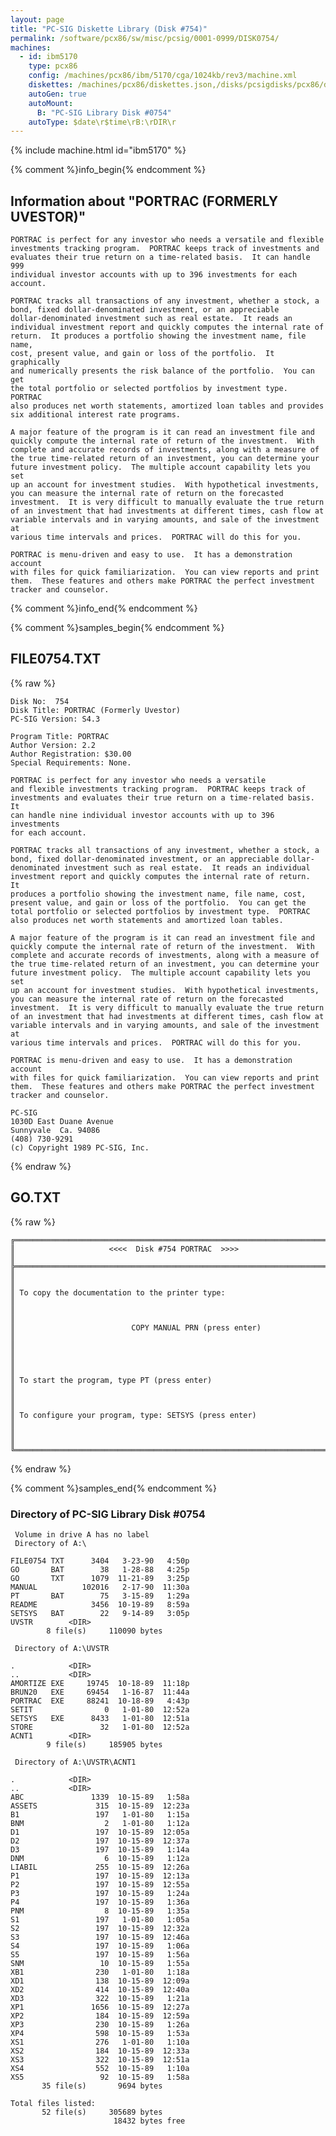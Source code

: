 ```yaml
---
layout: page
title: "PC-SIG Diskette Library (Disk #754)"
permalink: /software/pcx86/sw/misc/pcsig/0001-0999/DISK0754/
machines:
  - id: ibm5170
    type: pcx86
    config: /machines/pcx86/ibm/5170/cga/1024kb/rev3/machine.xml
    diskettes: /machines/pcx86/diskettes.json,/disks/pcsigdisks/pcx86/diskettes.json
    autoGen: true
    autoMount:
      B: "PC-SIG Library Disk #0754"
    autoType: $date\r$time\rB:\rDIR\r
---
```


{% include machine.html id="ibm5170" %}

{% comment %}info_begin{% endcomment %}

## Information about "PORTRAC (FORMERLY UVESTOR)"

    PORTRAC is perfect for any investor who needs a versatile and flexible
    investments tracking program.  PORTRAC keeps track of investments and
    evaluates their true return on a time-related basis.  It can handle 999
    individual investor accounts with up to 396 investments for each
    account.
    
    PORTRAC tracks all transactions of any investment, whether a stock, a
    bond, fixed dollar-denominated investment, or an appreciable
    dollar-denominated investment such as real estate.  It reads an
    individual investment report and quickly computes the internal rate of
    return.  It produces a portfolio showing the investment name, file name,
    cost, present value, and gain or loss of the portfolio.  It graphically
    and numerically presents the risk balance of the portfolio.  You can get
    the total portfolio or selected portfolios by investment type.  PORTRAC
    also produces net worth statements, amortized loan tables and provides
    six additional interest rate programs.
    
    A major feature of the program is it can read an investment file and
    quickly compute the internal rate of return of the investment.  With
    complete and accurate records of investments, along with a measure of
    the true time-related return of an investment, you can determine your
    future investment policy.  The multiple account capability lets you set
    up an account for investment studies.  With hypothetical investments,
    you can measure the internal rate of return on the forecasted
    investment.  It is very difficult to manually evaluate the true return
    of an investment that had investments at different times, cash flow at
    variable intervals and in varying amounts, and sale of the investment at
    various time intervals and prices.  PORTRAC will do this for you.
    
    PORTRAC is menu-driven and easy to use.  It has a demonstration account
    with files for quick familiarization.  You can view reports and print
    them.  These features and others make PORTRAC the perfect investment
    tracker and counselor.
{% comment %}info_end{% endcomment %}

{% comment %}samples_begin{% endcomment %}

## FILE0754.TXT

{% raw %}
```
Disk No:  754                                                           
Disk Title: PORTRAC (Formerly Uvestor)                                  
PC-SIG Version: S4.3                                                    
                                                                        
Program Title: PORTRAC                                                 
Author Version: 2.2                                                     
Author Registration: $30.00                                             
Special Requirements: None.                                             
                                                                        
PORTRAC is perfect for any investor who needs a versatile               
and flexible investments tracking program.  PORTRAC keeps track of      
investments and evaluates their true return on a time-related basis.  It
can handle nine individual investor accounts with up to 396 investments 
for each account.                                                       
                                                                        
PORTRAC tracks all transactions of any investment, whether a stock, a   
bond, fixed dollar-denominated investment, or an appreciable dollar-    
denominated investment such as real estate.  It reads an individual     
investment report and quickly computes the internal rate of return.  It 
produces a portfolio showing the investment name, file name, cost,      
present value, and gain or loss of the portfolio.  You can get the      
total portfolio or selected portfolios by investment type.  PORTRAC     
also produces net worth statements and amortized loan tables.           
                                                                        
A major feature of the program is it can read an investment file and    
quickly compute the internal rate of return of the investment.  With    
complete and accurate records of investments, along with a measure of   
the true time-related return of an investment, you can determine your   
future investment policy.  The multiple account capability lets you set 
up an account for investment studies.  With hypothetical investments,   
you can measure the internal rate of return on the forecasted           
investment.  It is very difficult to manually evaluate the true return  
of an investment that had investments at different times, cash flow at  
variable intervals and in varying amounts, and sale of the investment at
various time intervals and prices.  PORTRAC will do this for you.       
                                                                        
PORTRAC is menu-driven and easy to use.  It has a demonstration account 
with files for quick familiarization.  You can view reports and print   
them.  These features and others make PORTRAC the perfect investment    
tracker and counselor.                                                  
                                                                        
PC-SIG                                                                  
1030D East Duane Avenue                                                 
Sunnyvale  Ca. 94086                                                    
(408) 730-9291                                                          
(c) Copyright 1989 PC-SIG, Inc.                                         
```
{% endraw %}

## GO.TXT

{% raw %}
```
╔═════════════════════════════════════════════════════════════════════════╗
║                     <<<<  Disk #754 PORTRAC  >>>>                       ║
╠═════════════════════════════════════════════════════════════════════════╣
║                                                                         ║
║ To copy the documentation to the printer type:                          ║
║                                                                         ║
║                          COPY MANUAL PRN (press enter)                  ║
║                                                                         ║
║                                                                         ║
║ To start the program, type PT (press enter)                             ║
║                                                                         ║
║ To configure your program, type: SETSYS (press enter)                   ║
║                                                                         ║
╚═════════════════════════════════════════════════════════════════════════╝
```
{% endraw %}

{% comment %}samples_end{% endcomment %}

### Directory of PC-SIG Library Disk #0754

     Volume in drive A has no label
     Directory of A:\

    FILE0754 TXT      3404   3-23-90   4:50p
    GO       BAT        38   1-28-88   4:25p
    GO       TXT      1079  11-21-89   3:25p
    MANUAL          102016   2-17-90  11:30a
    PT       BAT        75   3-15-89   1:29a
    README            3456  10-19-89   8:59a
    SETSYS   BAT        22   9-14-89   3:05p
    UVSTR        <DIR>    
            8 file(s)     110090 bytes

     Directory of A:\UVSTR

    .            <DIR>    
    ..           <DIR>    
    AMORTIZE EXE     19745  10-18-89  11:18p
    BRUN20   EXE     69454   1-16-87  11:44a
    PORTRAC  EXE     88241  10-18-89   4:43p
    SETIT                0   1-01-80  12:52a
    SETSYS   EXE      8433   1-01-80  12:51a
    STORE               32   1-01-80  12:52a
    ACNT1        <DIR>    
            9 file(s)     185905 bytes

     Directory of A:\UVSTR\ACNT1

    .            <DIR>    
    ..           <DIR>    
    ABC               1339  10-15-89   1:58a
    ASSETS             315  10-15-89  12:23a
    B1                 197   1-01-80   1:15a
    BNM                  2   1-01-80   1:12a
    D1                 197  10-15-89  12:05a
    D2                 197  10-15-89  12:37a
    D3                 197  10-15-89   1:14a
    DNM                  6  10-15-89   1:12a
    LIABIL             255  10-15-89  12:26a
    P1                 197  10-15-89  12:13a
    P2                 197  10-15-89  12:55a
    P3                 197  10-15-89   1:24a
    P4                 197  10-15-89   1:36a
    PNM                  8  10-15-89   1:35a
    S1                 197   1-01-80   1:05a
    S2                 197  10-15-89  12:32a
    S3                 197  10-15-89  12:46a
    S4                 197  10-15-89   1:06a
    S5                 197  10-15-89   1:56a
    SNM                 10  10-15-89   1:55a
    XB1                230   1-01-80   1:18a
    XD1                138  10-15-89  12:09a
    XD2                414  10-15-89  12:40a
    XD3                322  10-15-89   1:21a
    XP1               1656  10-15-89  12:27a
    XP2                184  10-15-89  12:59a
    XP3                230  10-15-89   1:26a
    XP4                598  10-15-89   1:53a
    XS1                276   1-01-80   1:10a
    XS2                184  10-15-89  12:33a
    XS3                322  10-15-89  12:51a
    XS4                552  10-15-89   1:10a
    XS5                 92  10-15-89   1:58a
           35 file(s)       9694 bytes

    Total files listed:
           52 file(s)     305689 bytes
                           18432 bytes free
